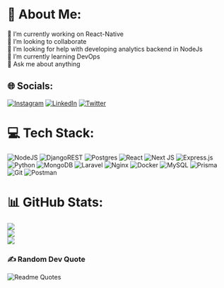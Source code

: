 # 💫 About Me:
🔭 I’m currently working on React-Native<br>👯 I’m looking to collaborate<br>🤝 I’m looking for help with developing analytics backend in NodeJs<br>🌱 I’m currently learning DevOps<br>💬 Ask me about anything


## 🌐 Socials:
[![Instagram](https://img.shields.io/badge/Instagram-%23E4405F.svg?logo=Instagram&logoColor=white)](https://instagram.com/arihantjain916) [![LinkedIn](https://img.shields.io/badge/LinkedIn-%230077B5.svg?logo=linkedin&logoColor=white)](https://linkedin.com/in/arihantjain916) [![Twitter](https://img.shields.io/badge/Twitter-%231DA1F2.svg?logo=Twitter&logoColor=white)](https://twitter.com/arihantjain916) 

# 💻 Tech Stack:
![NodeJS](https://img.shields.io/badge/node.js-6DA55F?style=for-the-badge&logo=node.js&logoColor=white) ![DjangoREST](https://img.shields.io/badge/DJANGO-REST-ff1709?style=for-the-badge&logo=django&logoColor=white&color=ff1709&labelColor=gray) ![Postgres](https://img.shields.io/badge/postgres-%23316192.svg?style=for-the-badge&logo=postgresql&logoColor=white) ![React](https://img.shields.io/badge/react-%2320232a.svg?style=for-the-badge&logo=react&logoColor=%2361DAFB) ![Next JS](https://img.shields.io/badge/Next-black?style=for-the-badge&logo=next.js&logoColor=white) ![Express.js](https://img.shields.io/badge/express.js-%23404d59.svg?style=for-the-badge&logo=express&logoColor=%2361DAFB) ![Python](https://img.shields.io/badge/python-3670A0?style=for-the-badge&logo=python&logoColor=ffdd54) ![MongoDB](https://img.shields.io/badge/MongoDB-%234ea94b.svg?style=for-the-badge&logo=mongodb&logoColor=white) ![Laravel](https://img.shields.io/badge/laravel-%23FF2D20.svg?style=for-the-badge&logo=laravel&logoColor=white) ![Nginx](https://img.shields.io/badge/nginx-%23009639.svg?style=for-the-badge&logo=nginx&logoColor=white) ![Docker](https://img.shields.io/badge/docker-%230db7ed.svg?style=for-the-badge&logo=docker&logoColor=white) ![MySQL](https://img.shields.io/badge/mysql-4479A1.svg?style=for-the-badge&logo=mysql&logoColor=white) ![Prisma](https://img.shields.io/badge/Prisma-3982CE?style=for-the-badge&logo=Prisma&logoColor=white) ![Git](https://img.shields.io/badge/git-%23F05033.svg?style=for-the-badge&logo=git&logoColor=white) ![Postman](https://img.shields.io/badge/Postman-FF6C37?style=for-the-badge&logo=postman&logoColor=white)
# 📊 GitHub Stats:
![](https://github-readme-stats.vercel.app/api?username=arihantjain916&theme=vue-dark&hide_border=false&include_all_commits=true&count_private=true)<br/>
![](https://github-readme-streak-stats.herokuapp.com/?user=arihantjain916&theme=vue-dark&hide_border=false)<br/>
![](https://github-readme-stats.vercel.app/api/top-langs/?username=arihantjain916&theme=vue-dark&hide_border=false&include_all_commits=true&count_private=true&layout=compact)


### ✍️ Random Dev Quote
![Readme Quotes](https://quotes-github-readme.vercel.app/api?quote=Any%20fool%20can%20write%20code%20that%20a%20computer%20can%20understand.%20Good%20programmers%20write%20code%20that%20humans%20can%20understand.&author=Martin%20Fowler)

